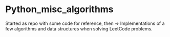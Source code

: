 # Python_misc_algorithms
Started as repo with some code for reference, then => Implementations of a few algorithms and data structures when solving LeetCode problems. 
